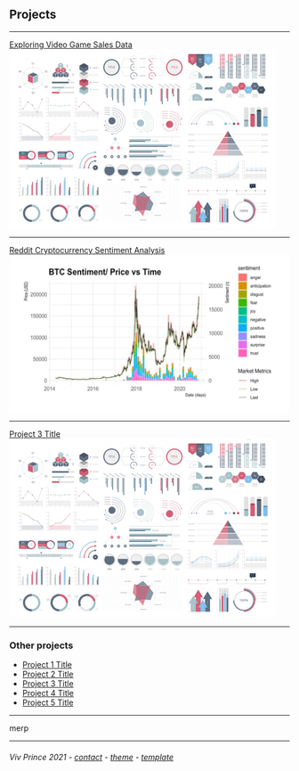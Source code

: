 ## Projects

---

[Exploring Video Game Sales Data](/proj-page-videogames)  
<img src="images/dummy_thumbnail.jpg?raw=true"/>

---
[Reddit Cryptocurrency Sentiment Analysis](/proj-page-crypto)  
<img src="images/cryptograph1.jpeg?raw=true"/>

---
[Project 3 Title](http://example.com/)
<img src="images/dummy_thumbnail.jpg?raw=true"/>

---

### Other projects

- [Project 1 Title](http://example.com/)
- [Project 2 Title](http://example.com/)
- [Project 3 Title](http://example.com/)
- [Project 4 Title](http://example.com/)
- [Project 5 Title](http://example.com/)

---


merp

---
##### <span style="font-weight:normal">Viv Prince 2021 - <a href="mailto:vivie.prince@gmail.com">contact</a> - <a href="https://github.com/orderedlist">theme</a> - <a href="https://github.com/evanca/quick-portfolio">template</a></span> 
